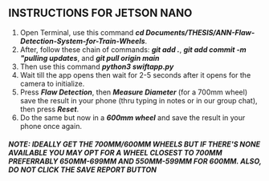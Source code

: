 ## INSTRUCTIONS FOR JETSON NANO ##
1. Open Terminal, use this command **_cd Documents/THESIS/ANN-Flaw-Detection-System-for-Train-Wheels_**.
2. After, follow these chain of commands: **_git add ._**, **_git add commit -m "pulling updates_**, and **_git pull origin main_**
4. Then use this command **_python3 swiftapp.py_**
5. Wait till the app opens then wait for 2-5 seconds after it opens for the camera to initialize.
6. Press **_Flaw Detection_**, then **_Measure Diameter_** (for a 700mm wheel) save the result in your phone (thru typing in notes or in our group chat), then press **_Reset_**.
7. Do the same but now in a **_600mm wheel_** and save the result in your phone once again.

#### _NOTE: IDEALLY GET THE 700MM/600MM WHEELS BUT IF THERE'S NONE AVAILABLE YOU MAY OPT FOR A WHEEL CLOSEST TO 700MM PREFERRABLY 650MM-699MM AND 550MM-599MM FOR 600MM. ALSO, DO NOT CLICK THE SAVE REPORT BUTTON_ ####
